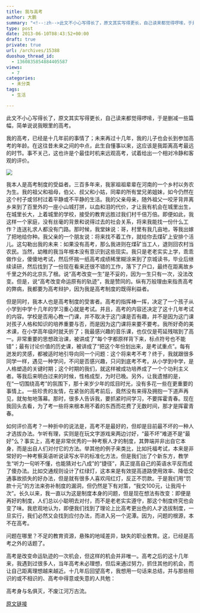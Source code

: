 ```yaml
---
title: 我与高考
author: 大鹏
summary: "<!--:zh-->此文不小心写得长了，原文其实写得更长，自己读来都觉得啰嗦，于是删减一些篇幅，简单说说我眼里的高考。"
type: post
date: 2013-06-10T08:43:52+00:00
draft: true
private: true
url: /archives/15388
duoshuo_thread_id:
  - 1360835854884405587
views:
  - 7
categories:
  - 未分类
tags:
  - 生活

---
```

<!--:zh-->此文不小心写得长了，原文其实写得更长，自己读来都觉得啰嗦，于是删减一些篇幅，简单说说我眼里的高考。

我的高考，已经是十几年前的事情了；未来再过十几年，我的儿子也会长到参加高考的年龄。在这往昔未来之间的中点，此生自懂事以来，这应该是我距离高考最远的时节。事不关己，这也许是个最佳时机来远观高考，试着给出一个相对冷静和客观的评价。

![][1]

<!--:-->

<!--more-->

<!--:zh-->

我本人是高考制度的受益者。三百多年来，我家祖祖辈辈在河南的一个乡村以务农为生。我的祖父和祖母，伯父、叔父和小姑，同辈的所有堂兄弟姐妹，如今仍然在这个村子或邻村过着平静或不平静的生活。我的父亲母亲，随外祖父一咬牙背井离乡来到了百里外的一座小山城打拼，以血和泪的代价，才让我有机会在城里出生，在城里长大，上着城里的学校，接受的教育远胜过我们村千倍万倍。即便如此，我这样一个家庭，没有丝毫的背景和说得过去的社会关系，将来我能找一份什么工作？连送礼求人都没有门路。那时候，我堂妹说：哥，村里有我几亩地，等我出嫁了把地给你种。我父亲的一个朋友说：将来找不着工作，就给你去煤矿上安排个活儿。这勾勒出我的未来：如果没有高考，那么我进则在煤矿当工人，退则回农村当农民。当然，幼稚的我当年根本没有意识到这些现实。我只是老老实实上学，乖乖做作业，傻傻地考试，然后怀揣一纸高考成绩稀里糊涂来到了京城读书，毕业后继续读研，然后找到了一份现在看来还很不错的工作，落下了户口，最终在距离故乡千里之外的北京扎了根。说“高考改变一生”是不妥的，因为一生只有一次，没法改变。但是，说“高考改变命运原有的轨迹”，我是赞同的。纵有万般理由来指责高考的弊病，我都要为高考辩护，因为我是高考制度的既得利益者。

但是同时，我本人也是高考制度的受害者。高考的指挥棒一挥，决定了一个孩子从小学到中学十几年的学习重心就是考试。并且，高考的内容还决定了这十几年考试的内容。学校是否用心教一门课，并不取决于这门课是否有趣，并不是因为这门课对孩子人格和知识的培养重要与否，而是因为这门课将来要不要考。我所好奇的美术课，在小学高年级时就夭折了；我最感兴趣的音乐课，也仅仅是苟延残喘到了高一。非常重要的思想政治课，被讲成了“每个字都原样背下来，标点符号也不能错”；最有讨论价值的历史课，被讲成了“把这个年份划出来，是考试重点”。每有迸发的灵感，都被适时地引导向同一个问题：这个将来考不考？终于，我就跟很多同学一样，遇见一种学问，不问是否感兴趣，只问到底考不考。从小学到中学，是人格塑造的关键时期；这个时期的我们，就这样被成功培养成了一个个功利主义者。等我后来明白过来的时候，性格成型，为时已晚。另外，让我遗憾的是，在“一切围绕高考”的氛围下，那十来岁少年的炫目时光，没有多花一些在更重要的事情上。一些珍贵的友情，在紧张的高考前后，竟然没有来得及拥抱一下道声再见，就匆匆地落幕。那时，很多人告诉我，要抓紧时间学习，不要挥霍青春。现在我回头去看，为了考一些将来根本用不着的东西而花费了无数时间，那才是挥霍青春。

如何评价高考？一种折中的说法是，高考不是最好的，但却是目前最不坏的一种人才选拔办法。乍听有理，实则是在玩文字游戏来两边讨好，“最不坏”难道不是“最好”么？事实上，高考是非常优秀的一种考察人才的制度，其弊端并非出自它本身，而是出自人们对付它的方法。举其他的例子来类比，比如托福考试，本来是非常好的一种考察英语听说读写水平的标准化方法，但是我们出了个新东方，教学生“听力一句听不懂，也能猜对七八成”的“捷径”，真正提高自己的英语水平反而成了傻办法。比如交通规则设计了红绿灯，这本来是有效提高道路使用效率、降低交通事故损失的好办法，但是就有很多人喜欢闯红灯，反正不罚款。于是我们用“罚款十元”的方法来弥补制度的漏洞，但仍然是下有对策，“我交100元，让我闯十次”。长久以来，我一直以为这是制度本身的问题，但是现在想法有改变：即便是再好的制度，人们总以小聪明去对付，而不是老老实实遵守，那这个制度终究也会变了味。我悲观地认为，即便我们找到了理论上比高考更出色的人才选拔制度，一旦实行，我们必然又会找到应付办法，而进入另一个泥潭。因为，问题的根源，本不在高考。

问题在哪里？不足的教育资源，悬殊的地域差异，缺失的职业教育。这，已经是高考之外的话题了。

高考是改变命运轨迹的一次机会，但这样的机会并非唯一。高考之后的这十几年来，我遇到过很多人，当年高考未必理想，但后来通过努力，抓住其他的机会，而让自己距离理想越来越近。十几年后回望高考，我想用一句话来总结，并与那些相识的或不相识的、高考中得意或失意的人共勉：

高考身与名俱灭，不废江河万古流。<!--:-->

 [1]: http://p.img.eol.cn/images/1022/2012/0530/1338357648_12_a9bv.jpg

[原文链接](http://dapengde.com/archives/15388)


